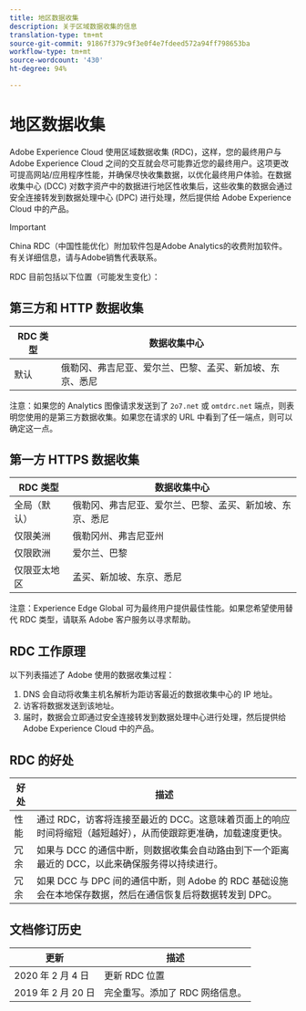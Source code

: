 ```yaml
---
title: 地区数据收集
description: 关于区域数据收集的信息
translation-type: tm+mt
source-git-commit: 91867f379c9f3e0f4e7fdeed572a94ff798653ba
workflow-type: tm+mt
source-wordcount: '430'
ht-degree: 94%

---
```



# 地区数据收集

Adobe Experience Cloud 使用区域数据收集 (RDC)，这样，您的最终用户与 Adobe Experience Cloud 之间的交互就会尽可能靠近您的最终用户。这项更改可提高网站/应用程序性能，并确保尽快收集数据，以优化最终用户体验。在数据收集中心 (DCC) 对数字资产中的数据进行地区性收集后，这些收集的数据会通过安全连接转发到数据处理中心 (DPC) 进行处理，然后提供给 Adobe Experience Cloud 中的产品。

>[!IMPORTANT]
>
>China RDC（中国性能优化）附加软件包是Adobe Analytics的收费附加软件。 有关详细信息，请与Adobe销售代表联系。

RDC 目前包括以下位置（可能发生变化）：

## 第三方和 HTTP 数据收集

| RDC 类型 | 数据收集中心 |
|---------------------|-------------------|
| 默认 | 俄勒冈、弗吉尼亚、爱尔兰、巴黎、孟买、新加坡、东京、悉尼 |

注意：如果您的 Analytics 图像请求发送到了 `2o7.net` 或 `omtdrc.net` 端点，则表明您使用的是第三方数据收集。如果您在请求的 URL 中看到了任一端点，则可以确定这一点。

## 第一方 HTTPS 数据收集

| RDC 类型 | 数据收集中心 |
|---------------------|-------------------|
| 全局（默认） | 俄勒冈、弗吉尼亚、爱尔兰、巴黎、孟买、新加坡、东京、悉尼 |
| 仅限美洲 | 俄勒冈州、弗吉尼亚州 |
| 仅限欧洲 | 爱尔兰、巴黎 |
| 仅限亚太地区 | 孟买、新加坡、东京、悉尼 |

注意：Experience Edge Global 可为最终用户提供最佳性能。如果您希望使用替代 RDC 类型，请联系 Adobe 客户服务以寻求帮助。

## RDC 工作原理

以下列表描述了 Adobe 使用的数据收集过程：

1. DNS 会自动将收集主机名解析为距访客最近的数据收集中心的 IP 地址。
1. 访客将数据发送到该地址。
1. 届时，数据会立即通过安全连接转发到数据处理中心进行处理，然后提供给 Adobe Experience Cloud 中的产品。

## RDC 的好处

| 好处 | 描述 |
|---------|-----------|
| 性能 | 通过 RDC，访客将连接至最近的 DCC。这意味着页面上的响应时间将缩短（越短越好），从而使跟踪更准确，加载速度更快。 |
| 冗余 | 如果与 DCC 的通信中断，则数据收集会自动路由到下一个距离最近的 DCC，以此来确保服务得以持续进行。 |
| 冗余 | 如果 DCC 与 DPC 间的通信中断，则 Adobe 的 RDC 基础设施会在本地保存数据，然后在通信恢复后将数据转发到 DPC。 |

## 文档修订历史

| 更新 | 描述 |
|--------|---------|
| 2020 年 2 月 4 日 | 更新 RDC 位置 |
| 2019 年 2 月 20 日 | 完全重写。添加了 RDC 网络信息。 |
